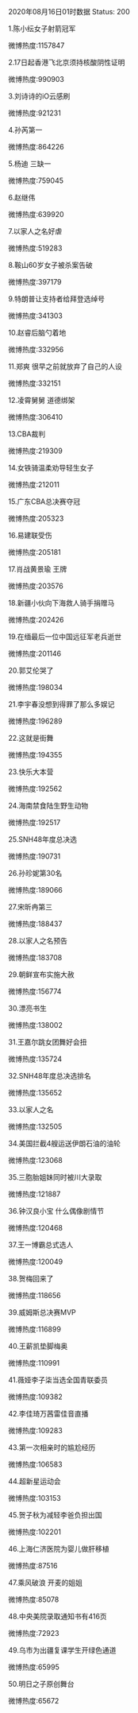 2020年08月16日01时数据
Status: 200

1.陈小纭女子射箭冠军

微博热度:1157847

2.17日起香港飞北京须持核酸阴性证明

微博热度:990903

3.刘诗诗的iO云感刷

微博热度:921231

4.孙芮第一

微博热度:864226

5.杨迪 三缺一

微博热度:759045

6.赵继伟

微博热度:639920

7.以家人之名好虐

微博热度:519283

8.鞍山60岁女子被杀案告破

微博热度:397179

9.特朗普让支持者给拜登选绰号

微博热度:341303

10.赵睿后脑勺着地

微博热度:332956

11.郑爽 很早之前就放弃了自己的人设

微博热度:332151

12.凌霄舅舅 道德绑架

微博热度:306410

13.CBA裁判

微博热度:219309

14.女铁骑温柔劝导轻生女子

微博热度:212011

15.广东CBA总决赛夺冠

微博热度:205323

16.易建联受伤

微博热度:205181

17.肖战黄景瑜 王牌

微博热度:203576

18.新疆小伙向下海救人骑手捐赠马

微博热度:202426

19.在缅最后一位中国远征军老兵逝世

微博热度:201146

20.郭艾伦哭了

微博热度:198034

21.李宇春没想到得罪了那么多娱记

微博热度:196289

22.这就是街舞

微博热度:194355

23.快乐大本营

微博热度:192562

24.海南禁食陆生野生动物

微博热度:192517

25.SNH48年度总决选

微博热度:190731

26.孙珍妮第30名

微博热度:189066

27.宋昕冉第三

微博热度:188437

28.以家人之名预告

微博热度:183708

29.朝鲜宣布实施大赦

微博热度:156774

30.漂亮书生

微博热度:138002

31.王嘉尔跳女团舞好会扭

微博热度:135724

32.SNH48年度总决选排名

微博热度:135652

33.以家人之名

微博热度:132505

34.美国拦截4艘运送伊朗石油的油轮

微博热度:123068

35.三胞胎姐妹同时被川大录取

微博热度:121887

36.钟汉良小宝 什么偶像剧情节

微博热度:120468

37.王一博霸总式选人

微博热度:120049

38.贺梅回来了

微博热度:118656

39.威姆斯总决赛MVP

微博热度:116899

40.王薪凯垫脚梅奥

微博热度:110991

41.薇娅李子柒当选全国青联委员

微博热度:109382

42.李佳琦万茜雷佳音直播

微博热度:109283

43.第一次相亲时的尴尬经历

微博热度:106583

44.超新星运动会

微博热度:103153

45.贺子秋为减轻李爸负担出国

微博热度:102201

46.上海仁济医院为婴儿做肝移植

微博热度:87516

47.乘风破浪 开麦的姐姐

微博热度:85078

48.中央美院录取通知书有416页

微博热度:72923

49.乌市为出疆复课学生开绿色通道

微博热度:65995

50.明日之子原创舞台

微博热度:65672

